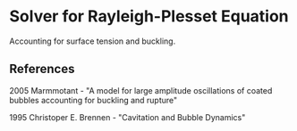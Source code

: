 # Solver for Rayleigh-Plesset Equation
Accounting for surface tension and buckling.

## References

2005 Marmmotant - "A model for large amplitude oscillations of coated bubbles accounting for buckling and rupture"

1995 Christoper E. Brennen - "Cavitation and Bubble Dynamics"
